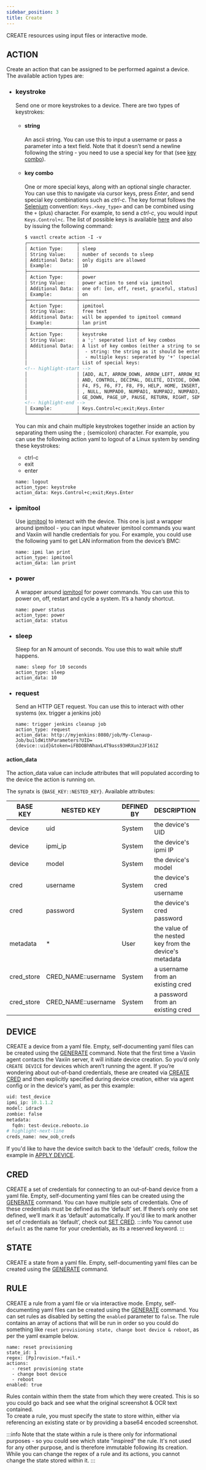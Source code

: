```yaml
---
sidebar_position: 3
title: Create
---
```


CREATE resources using input files or interactive mode.

## ACTION

Create an action that can be assigned to be performed against a device.
The available action types are:

- ### keystroke
  Send one or more keystrokes to a device. There are two types of keystrokes:

  - #### string
    An ascii string. You can use this to input a username or pass a parameter into a text field. Note that it doesn’t send a newline following the string - you need to use a special key for that (see [key combo](#key-combo)).

  - #### key combo
    One or more special keys, along with an optional single character. You can use this to navigate via cursor keys, press *Enter*, and send special key combinations such as *ctrl-c*.
    The key format follows the [Selenium](https://www.selenium.dev/) convention: `Keys.<key_type>` and can be combined using the `+` (plus) character. For example, to send a *ctrl-c*, you would input `Keys.Control+c`. The list of possible keys is available [here](https://www.selenium.dev/selenium/docs/api/py/webdriver/selenium.webdriver.common.keys.html) and also by issuing the following command:
  
    ```html
    $ vaxctl create action -I -v
    ┌──────────────────┬──────────────────────────────────────────────────────────────────────────────────────────────────────┐
    │ Action Type:     │ sleep                                                                                                │
    │ String Value:    │ number of seconds to sleep                                                                           │
    │ Additional Data: │ only digits are allowed                                                                              │
    │ Example:         │ 10                                                                                                   │
    ├──────────────────┼──────────────────────────────────────────────────────────────────────────────────────────────────────┤
    │ Action Type:     │ power                                                                                                │
    │ String Value:    │ power action to send via ipmitool                                                                    │
    │ Additional Data: │ one of: [on, off, reset, graceful, status]                                                           │
    │ Example:         │ on                                                                                                   │
    ├──────────────────┼──────────────────────────────────────────────────────────────────────────────────────────────────────┤
    │ Action Type:     │ ipmitool                                                                                             │
    │ String Value:    │ free text                                                                                            │
    │ Additional Data: │ will be appended to ipmitool command                                                                 │
    │ Example:         │ lan print                                                                                            │
    ├──────────────────┼──────────────────────────────────────────────────────────────────────────────────────────────────────┤
    │ Action Type:     │ keystroke                                                                                            │
    │ String Value:    │ a ';' seperated list of key combos                                                                   │
    │ Additional Data: │ A list of key combos (either a string to send or multiple keys to be pressed at once):               │
    │                  │  - string: the string as it should be entered (each key will be pressed in sequence)                 │
    │                  │  - multiple keys: seperated by '+' (special keys can be used by prepending 'Keys.' to the key name)  │
    │                  │ List of special keys:                                                                                │
    <!-- highlight-start -->
    │                  │ [ADD, ALT, ARROW_DOWN, ARROW_LEFT, ARROW_RIGHT, ARROW_UP, BACKSPACE, BACK_SPACE, CANCEL, CLEAR, COMM │
    │                  │ AND, CONTROL, DECIMAL, DELETE, DIVIDE, DOWN, END, ENTER, EQUALS, ESCAPE, F1, F10, F11, F12, F2, F3,  │
    │                  │ F4, F5, F6, F7, F8, F9, HELP, HOME, INSERT, LEFT, LEFT_ALT, LEFT_CONTROL, LEFT_SHIFT, META, MULTIPLY │
    │                  │ , NULL, NUMPAD0, NUMPAD1, NUMPAD2, NUMPAD3, NUMPAD4, NUMPAD5, NUMPAD6, NUMPAD7, NUMPAD8, NUMPAD9, PA │
    │                  │ GE_DOWN, PAGE_UP, PAUSE, RETURN, RIGHT, SEMICOLON, SEPARATOR, SHIFT, SPACE, SUBTRACT, TAB, UP]       │
    <!-- highlight-end -->
    │ Example:         │ Keys.Control+c;exit;Keys.Enter                                                                       │
    └──────────────────┴──────────────────────────────────────────────────────────────────────────────────────────────────────┘
    ```
  
  You can mix and chain multiple keystrokes together inside an action by separating them using the `;` (semicolon) character. For example, you can use the following action yaml to logout of a Linux system by sending these keystrokes:
  - ctrl-c
  - exit
  - enter

  ```
  name: logout
  action_type: keystroke
  action_data: Keys.Control+c;exit;Keys.Enter
  ```

- ### ipmitool
  Use [ipmitool](https://github.com/ipmitool/ipmitool) to interact with the device. This one is just a wrapper around ipmitool - you can input whatever ipmitool commands you want and Vaxiin will handle credentials for you. For example, you could use the following yaml to get LAN information from the device’s BMC:

  ```
  name: ipmi lan print
  action_type: ipmitool
  action_data: lan print
  ```

- ### power
  A wrapper around [ipmitool](https://github.com/ipmitool/ipmitool) for power commands. You can use this to power on, off, restart and cycle a system. It’s a handy shortcut.

  ```
  name: power status
  action_type: power
  action_data: status
  ```

- ### sleep
  Sleep for an N amount of seconds. You use this to wait while stuff happens.

  ```
  name: sleep for 10 seconds
  action_type: sleep
  action_data: 10
  ```

- ### request
  Send an HTTP GET request. You can use this to interact with other systems (ex. trigger a jenkins job)

  ```
  name: trigger jenkins cleanup job
  action_type: request
  action_data: http://myjenkins:8080/job/My-Clenaup-Job/buildWithParameters?UID={device::uid}&token=iFBDOBhNhaxL4T9ass93HRXun2JF161Z
  ```

#### action_data

The action_data value can include attributes that will populated according to the device the action is running on.

The synatx is `{BASE_KEY::NESTED_KEY}`. Available attributes:

| BASE KEY   | NESTED KEY          | DEFINED BY | DESCRIPTION                                            | USAGE                             |
|------------|---------------------|------------|--------------------------------------------------------|-----------------------------------|
| device     | uid                 | System     | the device's UID                                       | {device::uid}                     |
| device     | ipmi_ip             | System     | the device's ipmi IP                                   | {device::ipmi_ip}                 |
| device     | model               | System     | the device's model                                     | {device::model}                   |
| cred       | username            | System     | the device's cred username                             | {cred::username}                  |
| cred       | password            | System     | the device's cred password                             | {cred::password}                  |
| metadata   | *                   | User       | the value of the nested key from the device's metadata | {metadata::ANY_KEY}               |
| cred_store | CRED_NAME::username | System     | a username from an existing cred                       | {cred_store::CRED_NAME::username} |
| cred_store | CRED_NAME::username | System     | a password from an existing cred                       | {cred_store::CRED_NAME::password} |


## DEVICE
CREATE a device from a yaml file. Empty, self-documenting yaml files can be created using the [GENERATE](generate) command. Note that the first time a Vaxiin agent contacts the Vaxiin server, it will initiate device creation. So you’d only `CREATE DEVICE` for devices which aren’t running the agent. If you’re wondering about out-of-band credentials, these are created via [CREATE CRED](#cred) and then explicitly specified during device creation, either via agent config or in the device's yaml, as per this example:

```python
uid: test_device
ipmi_ip: 10.1.1.2
model: idrac9
zombie: false
metadata:
  fqdn: test-device.rebooto.io
# highlight-next-line
creds_name: new_oob_creds
```

If you'd like to have the device switch back to the 'default' creds, follow the example in [APPLY DEVICE](apply#device).

## CRED
CREATE a set of credentials for connecting to an out-of-band device from a yaml file. Empty, self-documenting yaml files can be created using the [GENERATE](generate) command. You can have multiple sets of credentials. One of these credentials must be defined as the ‘default’ set. If there’s only one set defined, we’ll mark it as ‘default’ automatically. If you’d like to mark another set of credentials as ‘default’, check out [SET CRED](set#cred).
:::info
You cannot use `default` as the name for your credentials, as its a reserved keyword.
:::

## STATE
CREATE a state from a yaml file. Empty, self-documenting yaml files can be created using the [GENERATE](generate) command.

## RULE
CREATE a rule from a yaml file or via interactive mode. Empty, self-documenting yaml files can be created using the [GENERATE](generate) command. You can set rules as disabled by setting the `enabled` parameter to `false`. The rule contains an array of actions that will be run in order so you could do something like `reset provisioning state, change boot device & reboot`, as per the yaml example below.

```
name: reset provisioning
state_id: 1
regex: [Pp]rovision.*fail.*
actions:
  - reset provisioning state
  - change boot device
  - reboot
enabled: true
```

Rules contain within them the state from which they were created. This is so you could go back and see what the original screenshot & OCR text contained.  
To create a rule, you must specify the state to store within, either via referencing an existing state or by providing a base64 encoded screenshot.

:::info
Note that the state within a rule is there only for informational purposes - so you could see which state "inspired" the rule. It's not used for any other purpose, and is therefore immutable following its creation. While you can change the regex of a rule and its actions, you cannot change the state stored within it.
:::
